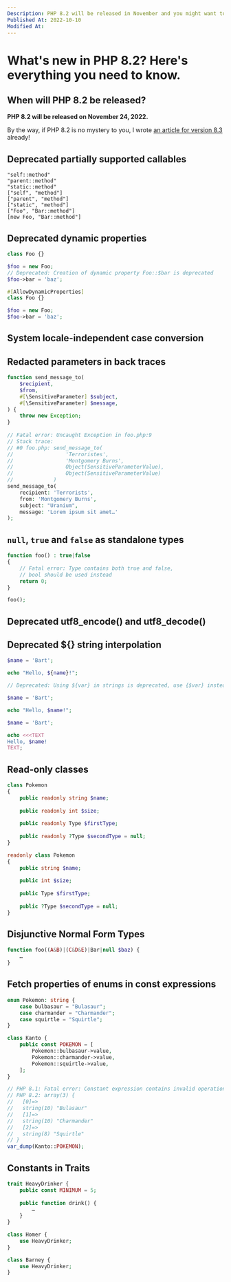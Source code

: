 ```yaml
---
Description: PHP 8.2 will be released in November and you might want to be up to date will all the new features and breaking changes introduced.
Published At: 2022-10-10
Modified At:
---
```


# What's new in PHP 8.2? Here's everything you need to know.

## When will PHP 8.2 be released?

**PHP 8.2 will be released on November 24, 2022.**

By the way, if PHP 8.2 is no mystery to you, I wrote [an article for version 8.3](https://benjamincrozat.com/what-is-new-php-83) already!

## Deprecated partially supported callables

```
"self::method"
"parent::method"
"static::method"
["self", "method"]
["parent", "method"]
["static", "method"]
["Foo", "Bar::method"]
[new Foo, "Bar::method"]
```

## Deprecated dynamic properties

```php
class Foo {}

$foo = new Foo;
// Deprecated: Creation of dynamic property Foo::$bar is deprecated
$foo->bar = 'baz';
```

```php
#[AllowDynamicProperties]
class Foo {}

$foo = new Foo;
$foo->bar = 'baz';
```

## System locale-independent case conversion

## Redacted parameters in back traces

```php
function send_message_to(
    $recipient,
    $from,
    #[\SensitiveParameter] $subject,
    #[\SensitiveParameter] $message,
) {
    throw new Exception;
}
 
// Fatal error: Uncaught Exception in foo.php:9
// Stack trace:
// #0 foo.php: send_message_to(
//                 'Terroristes',
//                 'Montgomery Burns',
//                 Object(SensitiveParameterValue),
//                 Object(SensitiveParameterValue)
//             )
send_message_to(
    recipient: 'Terrorists',
    from: 'Montgomery Burns',
    subject: "Uranium",
    message: 'Lorem ipsum sit amet…'
);
```

## `null`, `true` and `false` as standalone types

```php
function foo() : true|false
{
    // Fatal error: Type contains both true and false,
    // bool should be used instead
    return 0;
}

foo();
```

## Deprecated utf8_encode() and utf8_decode()

## Deprecated ${} string interpolation

```php
$name = 'Bart';

echo "Hello, ${name}!";

// Deprecated: Using ${var} in strings is deprecated, use {$var} instead
```

```php
$name = 'Bart';

echo "Hello, $name!";
```

```php
$name = 'Bart';

echo <<<TEXT
Hello, $name!
TEXT;
```

## Read-only classes

```php
class Pokemon
{
	public readonly string $name;
  
	public readonly int $size;
  
    public readonly Type $firstType;
  
    public readonly ?Type $secondType = null;
}
```

```php
readonly class Pokemon
{
	public string $name;
  
	public int $size;
  
    public Type $firstType;
  
    public ?Type $secondType = null;
}
```

## Disjunctive Normal Form Types

```php
function foo((A&B)|(C&D&E)|Bar|null $baz) {
    …
}
```

## Fetch properties of enums in const expressions

```php
enum Pokemon: string {
    case bulbasaur = "Bulasaur";
    case charmander = "Charmander";
    case squirtle = "Squirtle";
}

class Kanto {
    public const POKEMON = [
        Pokemon::bulbasaur->value,
        Pokemon::charmander->value,
        Pokemon::squirtle->value,
    ];
}

// PHP 8.1: Fatal error: Constant expression contains invalid operations
// PHP 8.2: array(3) {
//   [0]=>
//   string(10) "Bulasaur"
//   [1]=>
//   string(10) "Charmander"
//   [2]=>
//   string(8) "Squirtle"
// }
var_dump(Kanto::POKEMON);
```

## Constants in Traits

```php
trait HeavyDrinker {
    public const MINIMUM = 5;
  
    public function drink() {
	    …
    }
}

class Homer {
    use HeavyDrinker;
}

class Barney {
    use HeavyDrinker;
}
```
